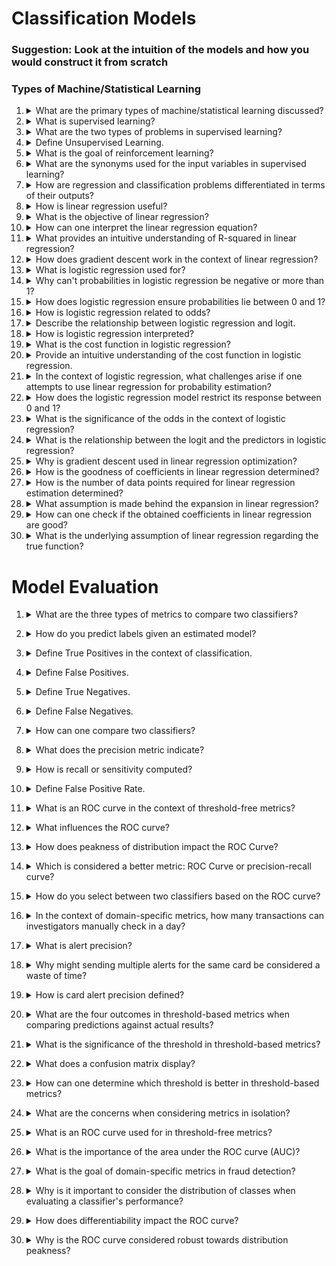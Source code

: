 # Classification Models
### Suggestion: Look at the intuition of the models and how you would construct it from scratch

### Types of Machine/Statistical Learning

1. <details>
   <summary>What are the primary types of machine/statistical learning discussed?</summary>
   
   - Supervised Learning
   - Unsupervised Learning
   - Reinforcement Learning
   </details>
   
2. <details>
   <summary>What is supervised learning?</summary>
   
   Training data consists of inputs and outputs (i.e., a “supervisor” to tell some correct answers...). The goal is to build a model that predicts the output (dependent variable) from a given set of inputs (predictors).
   </details>

3. <details>
   <summary>What are the two types of problems in supervised learning?</summary>
   
   - Regression (output is a continuous variable)
   - Classification (output is a discrete variable)
   </details>

4. <details>
   <summary>Define Unsupervised Learning.</summary>
   
   There is no training data in unsupervised learning. The model is built from relationships between properties.
   </details>

5. <details>
   <summary>What is the goal of reinforcement learning?</summary>
   
   Agents take action in an environment, receive a reward, and update their strategy to maximize this reward over a horizon.
   </details>

6. <details>
   <summary>What are the synonyms used for the input variables in supervised learning?</summary>
   
   - Predictors
   - Independent variables
   - Input variables
   - Features
   </details>

7. <details>
   <summary>How are regression and classification problems differentiated in terms of their outputs?</summary>
   
   Regression problems have outputs that are continuous variables, while classification problems have outputs that are discrete variables.
   </details>

8. <details>
   <summary>How is linear regression useful?</summary>
   
   It's useful for predicting a quantitative response and understanding other methods. It assumes that the true function is linear or can be approximated by a linear function.
   </details>

9. <details>
   <summary>What is the objective of linear regression?</summary>
   
   The objective is to minimize the Residual Sum of Squares (RSS).
   </details>

10. <details>
    <summary>How can one interpret the linear regression equation?</summary>
    
    The coefficients represent the change in the response variable for a one-unit change in the predictor, keeping other predictors constant.
    </details>

11. <details>
    <summary>What provides an intuitive understanding of R-squared in linear regression?</summary>
    
    R-squared measures the proportion of the variance for the dependent variable that's explained by independent variables in a regression model.
    </details>

12. <details>
    <summary>How does gradient descent work in the context of linear regression?</summary>
    
    It starts with a guess for the coefficients, computes the direction of the gradient, moves some distance in that direction, and repeats the process until the optima is reached.
    </details>

13. <details>
    <summary>What is logistic regression used for?</summary>
    
    It's used for predicting a qualitative response, specifically when the response takes two values, such as 0 and 1.
    </details>

14. <details>
    <summary>Why can't probabilities in logistic regression be negative or more than 1?</summary>
    
    Probabilities represent the likelihood of an event occurring and must be between 0 and 1.
    </details>

15. <details>
    <summary>How does logistic regression ensure probabilities lie between 0 and 1?</summary>
    
    It uses the sigmoid transformation to restrict the response to between 0 and 1.
    </details>

16. <details>
    <summary>How is logistic regression related to odds?</summary>
    
    The odds can take a value between 0 (low probability) and infinity (high probability). For example, a probability of 0.2 implies odds of 1/4.
    </details>

17. <details>
    <summary>Describe the relationship between logistic regression and logit.</summary>
    
    The logistic regression has a logit that is linear in X. Increasing a predictor by one unit changes the log odds by its coefficient. The relationship between the predictors and the probability is not linear.
    </details>

18. <details>
    <summary>How is logistic regression interpreted?</summary>
    
    The coefficients represent the change in the log odds of the response for a one-unit change in the predictor, keeping other predictors constant.
    </details>

19. <details>
    <summary>What is the cost function in logistic regression?</summary>
    
    Estimates are chosen to maximize the likelihood (from a Stats/Econ/Finance view) or to minimize the Binary cross-entropy (from a Machine Learning view).
    </details>

20. <details>
    <summary>Provide an intuitive understanding of the cost function in logistic regression.</summary>
    
    The cost function measures the difference between the actual and predicted probabilities. A higher difference leads to a higher cost.
    </details>

21. <details>
    <summary>In the context of logistic regression, what challenges arise if one attempts to use linear regression for probability estimation?</summary>
    
    Linear regression might predict values less than 0 or greater than 1, which are not valid probabilities.
    </details>

22. <details>
    <summary>How does the logistic regression model restrict its response between 0 and 1?</summary>
    
    It uses the sigmoid transformation.
    </details>

23. <details>
    <summary>What is the significance of the odds in the context of logistic regression?</summary>
    
    The odds ratio represents the odds that an outcome will occur given a particular exposure, compared to the odds of the outcome occurring in the absence of that exposure.
    </details>

24. <details>
    <summary>What is the relationship between the logit and the predictors in logistic regression?</summary>
    
    The logit is linear in relation to the predictors.
    </details>

25. <details>
    <summary>Why is gradient descent used in linear regression optimization?</summary>
    
    It's used to minimize the Residual Sum of Squares (RSS) by iteratively adjusting the coefficients.
    </details>

26. <details>
    <summary>How is the goodness of coefficients in linear regression determined?</summary>
    
    By comparing the Residual Sum of Squares (RSS) with different values of coefficients.
    </details>

27. <details>
    <summary>How is the number of data points required for linear regression estimation determined?</summary>
    
    By observing the standard deviation of estimates as a function of data points.
    </details>

28. <details>
    <summary>What assumption is made behind the expansion in linear regression?</summary>
    
    The assumption is that the predictors are linearly related to the response variable.
    </details>

29. <details>
    <summary>How can one check if the obtained coefficients in linear regression are good?</summary>
    
    By observing the relation of RSS with different values of coefficients and through gradient descent.
    </details>

30. <details>
    <summary>What is the underlying assumption of linear regression regarding the true function?</summary>
    
    The assumption is that the true function is linear or can be approximated by a linear function.


# Model Evaluation
1. <details>
    <summary>What are the three types of metrics to compare two classifiers?</summary>

    - Threshold-based metrics
    - Threshold-free metrics
    - Domain specific metrics
</details>

2. <details>
    <summary>How do you predict labels given an estimated model?</summary>

    - Consider a threshold (e.g., 0.5)
    - Assign labels as per the threshold
</details>

3. <details>
    <summary>Define True Positives in the context of classification.</summary>

    True Positives (TP) refer to the number of cases that the classifier correctly predicts as fraudulent.
</details>

4. <details>
    <summary>Define False Positives.</summary>

    False Positives (FP) is the number of non-fraudulent cases that the classifier incorrectly predicts as fraudulent.
</details>

5. <details>
    <summary>Define True Negatives.</summary>

    True Negatives (TN) is the number of cases that the classifier correctly predicts as non-fraudulent.
</details>

6. <details>
    <summary>Define False Negatives.</summary>

    False Negatives (FN) is the number of fraudulent cases that the classifier incorrectly predicts as non-fraudulent.
</details>

7. <details>
    <summary>How can one compare two classifiers?</summary>

    By using accuracy, which can be looked at through mean mis-classification error or an accuracy score.
</details>

8. <details>
    <summary>What does the precision metric indicate?</summary>

    Precision is the fraction of positive instances amongst estimated positive cases. It is calculated as the ratio of True Positives to the sum of True Positives and False Positives.
</details>

9. <details>
    <summary>How is recall or sensitivity computed?</summary>

    Recall is the fraction of positive instances amongst actual positive cases. It is also known as sensitivity or True Positive Rate and is calculated as the ratio of True Positives to the sum of True Positives and False Negatives.
</details>

10. <details>
    <summary>Define False Positive Rate.</summary>

    The False Positive Rate is the fraction of incorrect positive predictions. It is calculated as the ratio of False Positives to the sum of False Positives and True Negatives.
</details>

11. <details>
    <summary>What is an ROC curve in the context of threshold-free metrics?</summary>

    The ROC curve is obtained by changing the threshold and plotting the False Positive rate against the True Positive rate.
</details>

12. <details>
    <summary>What influences the ROC curve?</summary>

    Differentiability influences the ROC curve, assuming a good classifier.
</details>

13. <details>
    <summary>How does peakness of distribution impact the ROC Curve?</summary>

    The ROC Curve is robust towards distribution peakness.
</details>

14. <details>
    <summary>Which is considered a better metric: ROC Curve or precision-recall curve?</summary>

    The ROC Curve is considered a better metric than the precision-recall curve.
</details>

15. <details>
    <summary>How do you select between two classifiers based on the ROC curve?</summary>

    One should choose the classifier that has a higher area under the curve (AUC). The AUC also provides a comparison with respect to a random classifier and a perfect classifier.
</details>

16. <details>
    <summary>In the context of domain-specific metrics, how many transactions can investigators manually check in a day?</summary>

    Investigators can only manually check a few transactions in a particular day.
</details>

17. <details>
    <summary>What is alert precision?</summary>

    Alert precision is the ratio of accurate alerts to the total number of alerts sent to investigators.
</details>

18. <details>
    <summary>Why might sending multiple alerts for the same card be considered a waste of time?</summary>

    Sending multiple alerts for the same card is wasteful because an investigator will typically check recent transactions from a card for which an alert has been issued.
</details>

19. <details>
    <summary>How is card alert precision defined?</summary>

    Card alert precision is the ratio of unique accurate card alerts to the total number of card alerts sent.
</details>

20. <details>
    <summary>What are the four outcomes in threshold-based metrics when comparing predictions against actual results?</summary>

    - True Positives: Actual: fraudulent, Estimate: fraudulent
    - False Positives: Actual: genuine, Estimate: fraudulent
    - False Negatives: Actual: fraudulent, Estimate: genuine
    - True Negatives: Actual: genuine, Estimate: genuine
</details>

21. <details>
    <summary>What is the significance of the threshold in threshold-based metrics?</summary>

    The threshold determines the point above which cases are labeled as positive and below which they are labeled as negative. Changing the threshold can impact the number of true positives, false positives, true negatives, and false negatives.
</details>

22. <details>
    <summary>What does a confusion matrix display?</summary>

    A confusion matrix displays the number of correctly and incorrectly predicted cases for both positive and negative labels.
</details>

23. <details>
    <summary>How can one determine which threshold is better in threshold-based metrics?</summary>

    By comparing the resulting values of true positives, false positives, true negatives, and false negatives, and other derived metrics such as accuracy, precision, and recall for each threshold.
</details>

24. <details>
    <summary>What are the concerns when considering metrics in isolation?</summary>

    Metrics in isolation may not provide a comprehensive understanding of the classifier's performance. For instance, a high precision may not be useful if recall is very low.
</details>

25. <details>
    <summary>What is an ROC curve used for in threshold-free metrics?</summary>

    An ROC curve is used to summarize the performance of a classifier across all thresholds by plotting the False Positive rate against the True Positive rate.
</details>

26. <details>
    <summary>What is the importance of the area under the ROC curve (AUC)?</summary>

    The AUC provides a scalar value representing the overall performance of a classifier. A higher AUC indicates better classifier performance.
</details>

27. <details>
    <summary>What is the goal of domain-specific metrics in fraud detection?</summary>

    The goal is to evaluate how effective the classifier is in the specific domain, such as how precise the alerts are that are sent to investigators.
</details>

28. <details>
    <summary>Why is it important to consider the distribution of classes when evaluating a classifier's performance?</summary>

    The distribution of classes can impact the classifier's effectiveness. For example, in imbalanced datasets, traditional metrics like accuracy might be misleading.
</details>

29. <details>
    <summary>How does differentiability impact the ROC curve?</summary>

    Differentiability, assuming a good classifier, influences the shape and position of the ROC curve.
</details>

30. <details>
    <summary>Why is the ROC curve considered robust towards distribution peakness?</summary>

    The ROC curve remains consistent in its representation of classifier performance, regardless of the peakness of the distribution of classes.
</details>
